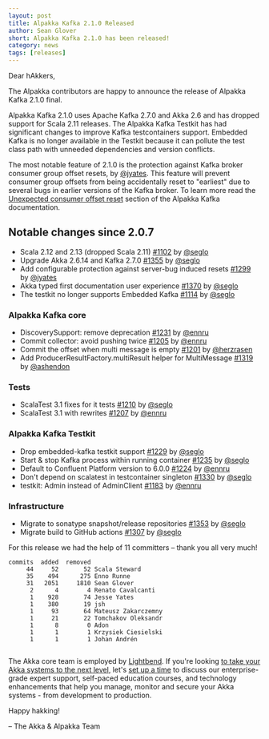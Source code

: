 ```yaml
---
layout: post
title: Alpakka Kafka 2.1.0 Released
author: Sean Glover
short: Alpakka Kafka 2.1.0 has been released!
category: news
tags: [releases]
---
```


Dear hAkkers,

The Alpakka contributors are happy to announce the release of Alpakka Kafka 2.1.0 final.

Alpakka Kafka 2.1.0 uses Apache Kafka 2.7.0 and Akka 2.6 and has dropped support for Scala 2.11 releases. 
The Alpakka Kafka Testkit has had significant changes to improve Kafka testcontainers support.
Embedded Kafka is no longer available in the Testkit because it can pollute the test class path with unneeded dependencies and version conflicts.

The most notable feature of 2.1.0 is the protection against Kafka broker consumer group offset resets, by [@jyates](https://github.com/jyates).
This feature will prevent consumer group offsets from being accidentally reset to "earliest" due to several bugs in earlier versions of the Kafka broker.
To learn more read the [Unexpected consumer offset reset](https://doc.akka.io/docs/alpakka-kafka/2.1.0/errorhandling.html#unexpected-consumer-offset-reset) section of the Alpakka Kafka documentation.

## Notable changes since 2.0.7

- Scala 2.12 and 2.13 (dropped Scala 2.11) [#1102](https://github.com/akka/alpakka-kafka/issues/1102) by [@seglo](https://github.com/seglo)
- Upgrade Akka 2.6.14 and Kafka 2.7.0 [#1355](https://github.com/akka/alpakka-kafka/issues/1355) by [@seglo](https://github.com/seglo)
- Add configurable protection against server-bug induced resets [#1299](https://github.com/akka/alpakka-kafka/issues/1299) by [@jyates](https://github.com/jyates)
- Akka typed first documentation user experience [#1370](https://github.com/akka/alpakka-kafka/issues/1370) by [@seglo](https://github.com/seglo)
- The testkit no longer supports Embedded Kafka [#1114](https://github.com/akka/alpakka-kafka/issues/1114) by [@seglo](https://github.com/seglo)

### Alpakka Kafka core

- DiscoverySupport: remove deprecation [#1231](https://github.com/akka/alpakka-kafka/issues/1231) by [@ennru](https://github.com/ennru)
- Commit collector: avoid pushing twice [#1205](https://github.com/akka/alpakka-kafka/issues/1205) by [@ennru](https://github.com/ennru)
- Commit the offset when multi message is empty [#1201](https://github.com/akka/alpakka-kafka/issues/1201) by [@herzrasen](https://github.com/herzrasen)
- Add ProducerResultFactory.multiResult helper for MultiMessage [#1319](https://github.com/akka/alpakka-kafka/issues/1319) by [@ashendon](https://github.com/ashendon)

### Tests

- ScalaTest 3.1 fixes for it tests [#1210](https://github.com/akka/alpakka-kafka/issues/1210) by [@seglo](https://github.com/seglo)
- ScalaTest 3.1 with rewrites [#1207](https://github.com/akka/alpakka-kafka/issues/1207) by [@ennru](https://github.com/ennru)

### Alpakka Kafka Testkit

- Drop embedded-kafka testkit support [#1229](https://github.com/akka/alpakka-kafka/issues/1229) by [@seglo](https://github.com/seglo)
- Start & stop Kafka process within running container [#1235](https://github.com/akka/alpakka-kafka/issues/1235) by [@seglo](https://github.com/seglo)
- Default to Confluent Platform version to 6.0.0 [#1224](https://github.com/akka/alpakka-kafka/issues/1224) by [@ennru](https://github.com/ennru)
- Don't depend on scalatest in testcontainer singleton [#1330](https://github.com/akka/alpakka-kafka/issues/1330) by [@seglo](https://github.com/seglo)
- testkit: Admin instead of AdminClient [#1183](https://github.com/akka/alpakka-kafka/issues/1183) by [@ennru](https://github.com/ennru)

### Infrastructure

- Migrate to sonatype snapshot/release repositories [#1353](https://github.com/akka/alpakka-kafka/issues/1353) by [@seglo](https://github.com/seglo)
- Migrate build to GitHub actions [#1307](https://github.com/akka/alpakka-kafka/issues/1307) by [@seglo](https://github.com/seglo)

For this release we had the help of 11 committers – thank you all very much!

```
commits  added  removed
     44     52       52 Scala Steward
     35    494      275 Enno Runne
     31   2051     1810 Sean Glover
      2      4        4 Renato Cavalcanti
      1    928       74 Jesse Yates
      1    380       19 jsh
      1     93       64 Mateusz Zakarczemny
      1     21       22 Tomchakov Oleksandr
      1      8        0 Adon
      1      1        1 Krzysiek Ciesielski
      1      1        1 Johan Andrén


```


The Akka core team is employed by [Lightbend](https://www.lightbend.com/). If you're looking [to take your Akka systems to the next level](https://www.lightbend.com/akka#subscription), let's [set up a time](https://www.lightbend.com/contact) to discuss our enterprise-grade expert support, self-paced education courses, and technology enhancements that help you manage, monitor and secure your Akka systems - from development to production.

Happy hakking!

– The Akka & Alpakka Team

